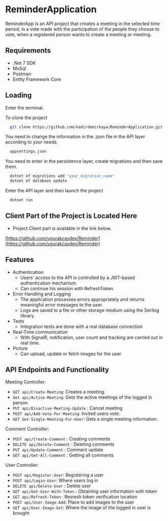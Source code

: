 # ReminderApplication

ReminderApp is an API project that creates a meeting in the selected time period, in a vote made with the participation of the people they choose to vote, when a registered person wants to create a meeting or meeting.





## Requirements
- .Net 7 SDK
- MsSql
- Postman
- Entity Framework Core
## Loading

Enter the terminal.

To clone the project

```bash
  git clone https://github.com/kadirdemirkaya/ReminderApplication.git
```

You need to change the information in the .json file in the API layer according to your needs.

```bash
  appsettings.json
```

You need to enter in the persistence layer, create migrations and then save them.

```bash
  dotnet ef migrations add "your_migration_name"
  dotnet ef database update
```

Enter the API layer and then launch the project

```bash
  dotnet run
```

## Client Part of the Project is Located Here

- Project Client part is available in the link below.

[https://github.com/ugurakcaydev/Reminder](https://github.com/ugurakcaydev/Reminder)

  
## Features

- Authentication
    - Users' access to the API is controlled by a JWT-based authentication mechanism.
    - Can continue his session with RefreshToken.
- Error Handling and Logging
    - The application processes errors appropriately and returns meaningful error messages to the user.
    - Logs are saved to a file or other storage medium using the Serilog library.
- Tests
    - Integration tests are done with a real database connection
- Real-Time communication
    - With SignalR, notification, user count and tracking are carried out in real time.
- Picture
    - Can upload, update or fetch images for the user

    
    
## API Endpoints and Functionality
    
Meeting Controller:
- `GET api/Create-Meeting`: Creates a meeting.
- `Get api/Active-Meeting`: Gets the active meetings of the logged in person.
- `PUT api/Disactive-Meeting-Update` : Cancel meeting
- `POST api/Add-Vote-For-Meeting`: Invited users vote.
- `GET Get-Single-Meeting-For-User`: Gets a single meeting information.

Comment Controller:
- `POST api/Create-Comment` : Creating comments
- `DELETE api/Delete-Comment` : Deleting comments
- `PUT api/Update-Comment` : Comment update
- `GET api/Get-All-Comment` : Getting all comments

User Controller:
- `POST api/Register-User`: Registering a user
- `POST api/Login-User`: Where users log in
- `DELETE api/Delete-User` : Delete user
- `GET api/Get-User-With-Token` : Obtaining user information with token
- `GET api/Refresh-Token` : Resresh token verification location
- `POST api/User-Image-Add`: Place to add images to the user
- `GET api/User-Image-Get`: Where the image of the logged in user is brought
